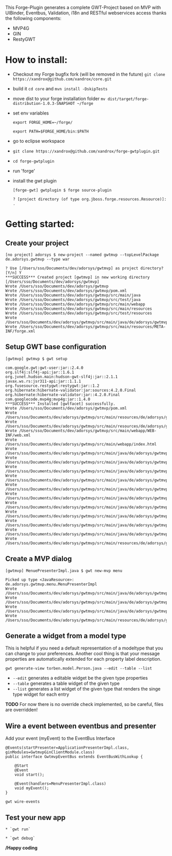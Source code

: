 This Forge-Plugin generates a complete GWT-Project  based on MVP with UIBinder, Eventbus, Validation, i18n and RESTful webservices access thanks the following components:

* MVP4G
* GIN
* RestyGWT

How to install:
===============
  
* Checkout my Forge bugfix fork (will be removed in the future) `git clone https://xandrox@github.com/xandrox/core.git`
* build it `cd core` and `mvn install -DskipTests`
* move dist to your forge installation folder `mv dist/target/forge-distribution-1.0.3-SNAPSHOT ~/forge`
* set env variables

    `export FORGE_HOME=~/forge/`
    
    `export PATH=$FORGE_HOME/bin:$PATH`

* go to eclipse workspace 
* `git clone https://xandrox@github.com/xandrox/forge-gwtplugin.git`
* `cd forge-gwtplugin`
* run 'forge'
* install the gwt plugin

    `[forge-gwt] gwtplugin $ forge source-plugin` 
    
    `? [project directory (of type org.jboss.forge.resources.Resource)]: .`

Getting started:
================

Create your project
-------------------

	[no project] adorsys $ new-project --named gwtmvp --topLevelPackage de.adorsys.gwtmvp --type war
	
	? Use [/Users/sso/Documents/dev/adorsys/gwtmvp] as project directory? [Y/n] Y
	***SUCCESS*** Created project [gwtmvp] in new working directory [/Users/sso/Documents/dev/adorsys/gwtmvp]
	Wrote /Users/sso/Documents/dev/adorsys/gwtmvp
	Wrote /Users/sso/Documents/dev/adorsys/gwtmvp/pom.xml
	Wrote /Users/sso/Documents/dev/adorsys/gwtmvp/src/main/java
	Wrote /Users/sso/Documents/dev/adorsys/gwtmvp/src/test/java
	Wrote /Users/sso/Documents/dev/adorsys/gwtmvp/src/main/webapp
	Wrote /Users/sso/Documents/dev/adorsys/gwtmvp/src/main/resources
	Wrote /Users/sso/Documents/dev/adorsys/gwtmvp/src/test/resources
	Wrote /Users/sso/Documents/dev/adorsys/gwtmvp/src/main/java/de/adorsys/gwtmvp
	Wrote /Users/sso/Documents/dev/adorsys/gwtmvp/src/main/resources/META-INF/forge.xml


Setup GWT base configuration
----------------------------

	[gwtmvp] gwtmvp $ gwt setup
	
	com.google.gwt:gwt-user:jar::2.4.0
	org.slf4j:slf4j-api:jar::1.6.1
	org.jvnet.hudson.main:hudson-gwt-slf4j:jar::2.1.1
	javax.ws.rs:jsr311-api:jar::1.1.1
	org.fusesource.restygwt:restygwt:jar::1.2
	org.hibernate:hibernate-validator:jar:sources:4.2.0.Final
	org.hibernate:hibernate-validator:jar::4.2.0.Final
	com.googlecode.mvp4g:mvp4g:jar::1.4.0
	***SUCCESS*** Installed [gwtfacet] successfully.
	Wrote /Users/sso/Documents/dev/adorsys/gwtmvp/pom.xml
	Wrote /Users/sso/Documents/dev/adorsys/gwtmvp/src/main/resources/de/adorsys/gwtmvp/Messages.properties
	Wrote /Users/sso/Documents/dev/adorsys/gwtmvp/src/main/resources/de/adorsys/gwtmvp/Gwtmvp.gwt.xml
	Wrote /Users/sso/Documents/dev/adorsys/gwtmvp/src/main/webapp/WEB-INF/web.xml
	Wrote /Users/sso/Documents/dev/adorsys/gwtmvp/src/main/webapp/index.html
	Wrote /Users/sso/Documents/dev/adorsys/gwtmvp/src/main/java/de/adorsys/gwtmvp/GwtmvpValidationMessageResolver.java
	Wrote /Users/sso/Documents/dev/adorsys/gwtmvp/src/main/java/de/adorsys/gwtmvp/GwtmvpValidatorFactory.java
	Wrote /Users/sso/Documents/dev/adorsys/gwtmvp/src/main/java/de/adorsys/gwtmvp/model/GwtmvpModel.java
	Wrote /Users/sso/Documents/dev/adorsys/gwtmvp/src/main/java/de/adorsys/gwtmvp/GwtmvpEntryPoint.java
	Wrote /Users/sso/Documents/dev/adorsys/gwtmvp/src/main/java/de/adorsys/gwtmvp/GwtmvpEventBus.java
	Wrote /Users/sso/Documents/dev/adorsys/gwtmvp/src/main/java/de/adorsys/gwtmvp/GwtmvpGinClientModule.java
	Wrote /Users/sso/Documents/dev/adorsys/gwtmvp/src/main/java/de/adorsys/gwtmvp/ReverseCompositeView.java
	Wrote /Users/sso/Documents/dev/adorsys/gwtmvp/src/main/java/de/adorsys/gwtmvp/application/ApplicationPresenterImpl.java
	Wrote /Users/sso/Documents/dev/adorsys/gwtmvp/src/main/java/de/adorsys/gwtmvp/application/ApplicationView.java
	Wrote /Users/sso/Documents/dev/adorsys/gwtmvp/src/main/java/de/adorsys/gwtmvp/application/ApplicationViewImpl.java
	Wrote /Users/sso/Documents/dev/adorsys/gwtmvp/src/main/resources/de/adorsys/gwtmvp/application/ApplicationViewImpl.ui.xml
	
Create a MVP dialog
-------------------
	
	[gwtmvp] MenuePresenterImpl.java $ gwt new-mvp menu

	Picked up type <JavaResource>: de.adorsys.gwtmvp.menu.MenuPresenterImpl
	Wrote /Users/sso/Documents/dev/adorsys/gwtmvp/src/main/java/de/adorsys/gwtmvp/menu/MenuPresenterImpl.java
	Wrote /Users/sso/Documents/dev/adorsys/gwtmvp/src/main/java/de/adorsys/gwtmvp/menu/MenuView.java
	Wrote /Users/sso/Documents/dev/adorsys/gwtmvp/src/main/java/de/adorsys/gwtmvp/menu/MenuViewImpl.java
	Wrote /Users/sso/Documents/dev/adorsys/gwtmvp/src/main/resources/de/adorsys/gwtmvp/menu/MenuViewImpl.ui.xml
	
Generate a widget from a model type
-----------------------------------

This is helpful if you need a default representation of a modeltype that you can change to your preferences.
Another cool thing is that your message properties are automatically extended for each property label description.

	gwt generate-view torben.model.Person.java --edit --table --list
	
* `--edit` generates a editable widget be the given type properties
* `--table` generates a table widget of the given type
* `--list` generates a list widget of the given type that renders the singe type widget for each entry

**TODO** For now there is no override check implemented, so be careful, files are overridden!

Wire a event between eventbus and presenter
-------------------------------------------

Add your event (myEvent) to the EventBus Interface

	@Events(startPresenter=ApplicationPresenterImpl.class, ginModules=GwtmvpGinClientModule.class)
	public interface GwtmvpEventBus extends EventBusWithLookup {
	
		@Start
		@Event
		void start();
	
		@Event(handlers=MenuPresenterImpl.class)
		void myEvent();
	}
	
	gwt wire-events 
	
Test your new app
-----------------

	* `gwt run`
	
	* `gwt debug`
	

**/Happy coding**
	

